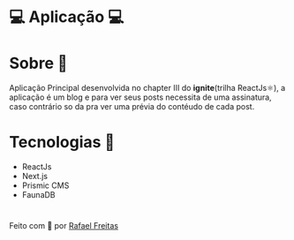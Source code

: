 # 💻 Aplicação 💻

# Sobre 🧾

Aplicação Principal desenvolvida no chapter III do **ignite**(trilha ReactJs⚛️), a aplicação é um blog e para ver seus posts necessita de uma assinatura, caso contrário so da pra ver uma prévia do contéudo de cada post.

# Tecnologias 🚀

- ReactJs
- Next.js
- Prismic CMS
- FaunaDB

#

Feito com 💜 por <a href="https://www.linkedin.com/in/rafael-freitas-65382420b/">Rafael Freitas</a>
